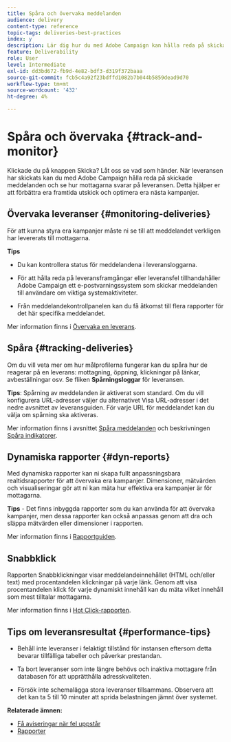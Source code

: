 ```yaml
---
title: Spåra och övervaka meddelanden
audience: delivery
content-type: reference
topic-tags: deliveries-best-practices
index: y
description: Lär dig hur du med Adobe Campaign kan hålla reda på skickade meddelanden och se hur mottagarna reagerar på leveransen
feature: Deliverability
role: User
level: Intermediate
exl-id: dd3bd672-fb9d-4e82-bdf3-d319f372baaa
source-git-commit: fcb5c4a92f23bdffd1082b7b044b5859dead9d70
workflow-type: tm+mt
source-wordcount: '432'
ht-degree: 4%

---
```


# Spåra och övervaka {#track-and-monitor}

Klickade du på knappen Skicka? Låt oss se vad som händer. När leveransen har skickats kan du med Adobe Campaign hålla reda på skickade meddelanden och se hur mottagarna svarar på leveransen. Detta hjälper er att förbättra era framtida utskick och optimera era nästa kampanjer.

## Övervaka leveranser {#monitoring-deliveries}

För att kunna styra era kampanjer måste ni se till att meddelandet verkligen har levererats till mottagarna.

**Tips**

* Du kan kontrollera status för meddelandena i leveransloggarna.

* För att hålla reda på leveransframgångar eller leveransfel tillhandahåller Adobe Campaign ett e-postvarningssystem som skickar meddelanden till användare om viktiga systemaktiviteter.

* Från meddelandekontrollpanelen kan du få åtkomst till flera rapporter för det här specifika meddelandet.

Mer information finns i [Övervaka en leverans](../../sending/using/monitoring-a-delivery.md).

## Spåra {#tracking-deliveries}

Om du vill veta mer om hur målprofilerna fungerar kan du spåra hur de reagerar på en leverans: mottagning, öppning, klickningar på länkar, avbeställningar osv. Se fliken **Spårningsloggar** för leveransen.

**Tips**: Spårning av meddelanden är aktiverat som standard. Om du vill konfigurera URL-adresser väljer du alternativet Visa URL-adresser i det nedre avsnittet av leveransguiden. För varje URL för meddelandet kan du välja om spårning ska aktiveras.

Mer information finns i avsnittet [Spåra meddelanden](../../sending/using/tracking-messages.md) och beskrivningen [Spåra indikatorer](../../reporting/using/tracking-indicators.md).

## Dynamiska rapporter {#dyn-reports}

Med dynamiska rapporter kan ni skapa fullt anpassningsbara realtidsrapporter för att övervaka era kampanjer. Dimensioner, mätvärden och visualiseringar gör att ni kan mäta hur effektiva era kampanjer är för mottagarna.

**Tips**  - Det finns inbyggda rapporter som du kan använda för att övervaka kampanjer, men dessa rapporter kan också anpassas genom att dra och släppa mätvärden eller dimensioner i rapporten.

Mer information finns i [Rapportguiden](../../reporting/using/about-dynamic-reports.md).

## Snabbklick

Rapporten Snabbklickningar visar meddelandeinnehållet (HTML och/eller text) med procentandelen klickningar på varje länk. Genom att visa procentandelen klick för varje dynamiskt innehåll kan du mäta vilket innehåll som mest tilltalar mottagarna.

Mer information finns i [Hot Click-rapporten](../../reporting/using/hot-clicks.md).

## Tips om leveransresultat {#performance-tips}

* Behåll inte leveranser i felaktigt tillstånd för instansen eftersom detta bevarar tillfälliga tabeller och påverkar prestandan.

* Ta bort leveranser som inte längre behövs och inaktiva mottagare från databasen för att upprätthålla adresskvaliteten.

* Försök inte schemalägga stora leveranser tillsammans. Observera att det kan ta 5 till 10 minuter att sprida belastningen jämnt över systemet.

**Relaterade ämnen:**

* [Få aviseringar när fel uppstår](../../sending/using/receiving-alerts-when-failures-happen.md)
* [Rapporter](../../reporting/using/about-dynamic-reports.md)
